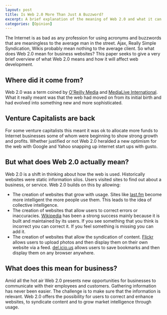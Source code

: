 ```yaml
--- 
layout: post
title: Is Web 2.0 More Than Just A Buzzword?
excerpt: A brief explanation of the meaning of Web 2.0 and what it can do for your business
categories: [Opinion]
---
```

The Internet is as bad as any profession for using acronyms and buzzwords that are meaningless to the average man in the street. Ajax, Really Simple Syndication, Wikis probably mean nothing to the average client. So what does Web 2.0 mean for business websites? This paper seeks to give a very brief overview of what Web 2.0 means and how it will affect web development.

## Where did it come from?

Web 2.0 was a term coined by [O'Reilly Media][1] and [MediaLive International][2]. What it really meant was that the web had moved on from its initial birth and had evolved into something new and more sophisticated. 

## Venture Capitalists are back

For some venture capitalists this meant it was ok to allocate more funds to Internet businesses some of whom were beginning to show strong growth and profits. Whether justified or not Web 2.0 heralded a new optimism for the web with Google and Yahoo snapping up internet start ups with gusto. 

## But what does Web 2.0 actually mean?

Web 2.0 is a shift in thinking about how the web is used. Historically websites were static information silos. Users visited sites to find out about a business, or service. Web 2.0 builds on this by allowing:

*   The creation of websites that grow with usage. Sites like [last.fm][3] become more intelligent the more people use them. This leads to the idea of collective intelligence.
*   The creation of websites that allow users to correct errors or inaccuracies. [Wikipedia][4] has been a strong success mainly because it is built and maintained by its users. If you see something that you think is incorrect you can correct it. If you feel something is missing you can add it. 
*   The creation of websites that allow the syndication of content. [Flickr][5] allows users to upload photos and then display them on their own website via a feed. [del.icio.us][6] allows users to save bookmarks and then display them on any browser anywhere. 

## What does this mean for business?

Amid all the hot air Web 2.0 presents new opportunities for businesses to communicate with their employees and customers. Gathering information has never been easier. The challenge is to make sure that the information is relevant. Web 2.0 offers the possibility for users to correct and enhance websites, to syndicate content and to grow market intelligence through usage.

 [1]: http://www.oreilly.com/
 [2]: http://www.mlii.com/
 [3]: http://www.last.fm/
 [4]: http://wikipedia.org/
 [5]: http://www.flickr.com/
 [6]: http://del.icio.us/
